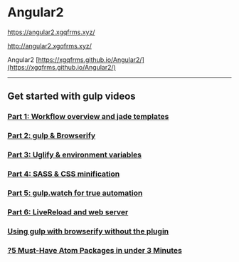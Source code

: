 # Angular2  

https://angular2.xgqfrms.xyz/

http://angular2.xgqfrms.xyz/

Angular2
[https://xgqfrms.github.io/Angular2/](https://xgqfrms.github.io/Angular2/)
***
## Get started with **gulp** videos
### [Part 1: Workflow overview and jade templates](https://www.youtube.com/watch?v=DkRoa2LooNM&list=PLRk95HPmOM6PN-G1xyKj9q6ap_dc9Yckm&index=1)
### [Part 2: gulp & Browserify](https://www.youtube.com/watch?v=78_iyqT-qT8&index=2&list=PLRk95HPmOM6PN-G1xyKj9q6ap_dc9Yckm)
### [Part 3: Uglify & environment variables](https://www.youtube.com/watch?v=gRzCAyNrPV8&index=4&list=PLRk95HPmOM6PN-G1xyKj9q6ap_dc9Yckm)
### [Part 4: SASS & CSS minification](https://www.youtube.com/watch?v=O_0S6Z9FIKM&list=PLRk95HPmOM6PN-G1xyKj9q6ap_dc9Yckm&index=5)
### [Part 5: gulp.watch for true automation](https://www.youtube.com/watch?v=nsMsFyLGjSA&index=6&list=PLRk95HPmOM6PN-G1xyKj9q6ap_dc9Yckm)
### [Part 6: LiveReload and web server](https://www.youtube.com/watch?v=KURMrW-HsY4&list=PLRk95HPmOM6PN-G1xyKj9q6ap_dc9Yckm&index=7)

### [Using gulp with browserify without the plugin](https://www.youtube.com/watch?v=OQk2MhdzIHo&list=PLRk95HPmOM6PN-G1xyKj9q6ap_dc9Yckm&index=3)
### [?5 Must-Have Atom Packages in under 3 Minutes](https://www.youtube.com/watch?v=nTdTBs6jk98)
